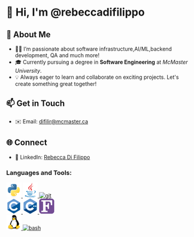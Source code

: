  # 🌟 Hi, I'm @rebeccadifilippo

## 🚀 About Me
- 👩‍💻 I’m passionate about software infrastructure,AI/ML,backend development, QA and much more!
- 🎓 Currently pursuing a degree in **Software Engineering** at *McMaster University*.
- 💡 Always eager to learn and collaborate on exciting projects. Let's create something great together!

## 📫 Get in Touch
- ✉️ Email: [difilir@mcmaster.ca](mailto:difilir@mcmaster.ca)

## 🌐 Connect
- 💼 LinkedIn: [Rebecca Di Filippo](https://www.linkedin.com/in/rebeccadifilippo)

<h3 align="left">Languages and Tools:</h3>
<div align="left"> 
<div>
<a href="https://www.python.org" target="_blank" rel="noreferrer"> <img src="https://raw.githubusercontent.com/devicons/devicon/master/icons/python/python-original.svg" alt="python" width="40" height="40"/> </a> 
 <a href="https://www.java.com" target="_blank" rel="noreferrer"> <img src="https://raw.githubusercontent.com/devicons/devicon/master/icons/java/java-original.svg" alt="java" width="40" height="40"/> </a> 
<a href="https://git-scm.com/" target="_blank" rel="noreferrer"> <img src="https://www.vectorlogo.zone/logos/git-scm/git-scm-icon.svg" alt="git" width="40" height="40"/> </a>  
</div>
<div>
<a href="https://www.cprogramming.com/" target="_blank" rel="noreferrer"> <img src="https://raw.githubusercontent.com/devicons/devicon/master/icons/c/c-original.svg" alt="c" width="40" height="40"/> </a> 
 <a href="https://www.cplusplus.com/" target="_blank" rel="noreferrer"> <img src="https://raw.githubusercontent.com/devicons/devicon/master/icons/cplusplus/cplusplus-original.svg" alt="cplusplus" width="40" height="40"/> </a>
 <a href="https://fortran-lang.org/" target="_blank" rel="noreferrer"> <img src="https://raw.githubusercontent.com/devicons/devicon/master/icons/fortran/fortran-original.svg" alt="fortran" width="40" height="40"/> </a>
</div>
 <div>
<a href="https://www.linux.org/" target="_blank" rel="noreferrer"> <img src="https://raw.githubusercontent.com/devicons/devicon/master/icons/linux/linux-original.svg" alt="linux" width="40" height="40"/> </a> 
<a href="https://www.gnu.org/software/bash/" target="_blank" rel="noreferrer"> <img src="https://www.vectorlogo.zone/logos/gnu_bash/gnu_bash-icon.svg" alt="bash" width="40" height="40"/> </a> 
</div>
 </div>
